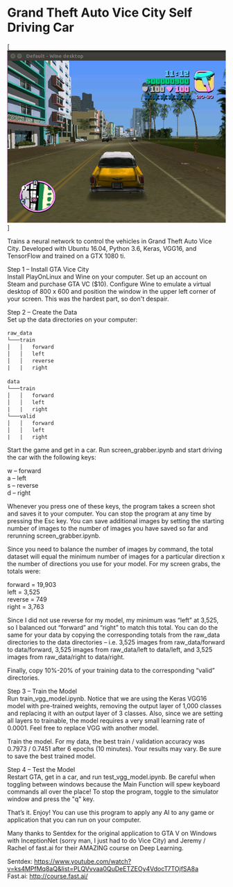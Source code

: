# Grand Theft Auto Vice City Self Driving Car

[<a href="https://www.youtube.com/watch?v=1O8nNedZ-l8" target="_blank"><img src="https://github.com/ezchx/gta_self_driving_car/blob/master/Screenshot%202018-02-24%2013:26:06.png"></a>]

Trains a neural network to control the vehicles in Grand Theft Auto Vice City. Developed with Ubuntu 16.04, Python 3.6, Keras, VGG16, and TensorFlow and trained on a GTX 1080 ti.

Step 1 – Install GTA Vice City    
Install PlayOnLinux and Wine on your computer. Set up an account on Steam and purchase GTA VC ($10). Configure Wine to emulate a virtual desktop of 800 x 600 and position the window in the upper left corner of your screen. This was the hardest part, so don't despair.

Step 2 – Create the Data    
Set up the data directories on your computer:
```
raw_data
└───train
│   │   forward
│   │   left
│   │   reverse
|   |   right

data
└───train
│   │   forward
│   │   left
|   |   right
└───valid
│   │   forward
│   │   left
|   |   right
```

Start the game and get in a car. Run screen_grabber.ipynb and start driving the car with the following keys:

w – forward    
a – left    
s – reverse    
d – right    

Whenever you press one of these keys, the program takes a screen shot and saves it to your computer. You can stop the program at any time by pressing the Esc key. You can save additional images by setting the starting number of images to the number of images you have saved so far and rerunning screen_grabber.ipynb.

Since you need to balance the number of images by command, the total dataset will equal the minimum number of images for a particular direction x the number of directions you use for your model. For my screen grabs, the totals were:

forward = 19,903    
left = 3,525    
reverse = 749    
right = 3,763    

Since I did not use reverse for my model, my minimum was “left” at 3,525, so I balanced out “forward” and “right” to match this total. You can do the same for your data by copying the corresponding totals from the raw_data directories to the data directories – i.e. 3,525 images from raw_data/forward to data/forward, 3,525 images from raw_data/left to data/left, and 3,525 images from raw_data/right to data/right.

Finally, copy 10%-20% of your training data to the corresponding “valid” directories.

Step 3 – Train the Model    
Run train_vgg_model.ipynb. Notice that we are using the Keras VGG16 model with pre-trained weights, removing the output layer of 1,000 classes and replacing it with an output layer of 3 classes. Also, since we are setting all layers to trainable, the model requires a very small learning rate of 0.0001. Feel free to replace VGG with another model.

Train the model. For my data, the best train / validation accuracy was 0.7973 / 0.7451 after 6 epochs (10 minutes). Your results may vary. Be sure to save the best trained model.

Step 4 – Test the Model    
Restart GTA, get in a car, and run test_vgg_model.ipynb. Be careful when toggling between windows because the Main Function will spew keyboard commands all over the place! To stop the program, toggle to the simulator window and press the "q" key.

That’s it. Enjoy! You can use this program to apply any AI to any game or application that you can run on your computer.

Many thanks to Sentdex for the original application to GTA V on Windows with InceptionNet (sorry man, I just had to do Vice City) and Jeremy / Rachel of fast.ai for their AMAZING course on Deep Learning.

Sentdex: https://www.youtube.com/watch?v=ks4MPfMq8aQ&list=PLQVvvaa0QuDeETZEOy4VdocT7TOjfSA8a    
Fast.ai: http://course.fast.ai/    

